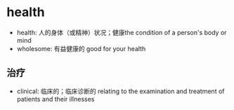 # health

- health: 人的身体（或精神）状况；健康the condition of a person's body or mind
- wholesome: 有益健康的 good for your health

## 治疗

- clinical: 临床的；临床诊断的 relating to the examination and treatment of patients and their illnesses
